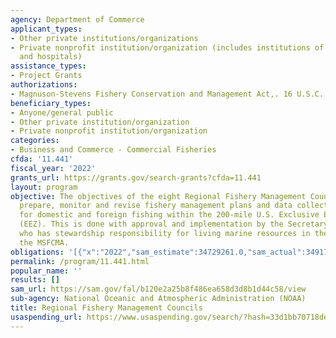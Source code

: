 ```yaml
---
agency: Department of Commerce
applicant_types:
- Other private institutions/organizations
- Private nonprofit institution/organization (includes institutions of higher education
  and hospitals)
assistance_types:
- Project Grants
authorizations:
- Magnuson-Stevens Fishery Conservation and Management Act,. 16 U.S.C. &sect; 1852.
beneficiary_types:
- Anyone/general public
- Other private institution/organization
- Private nonprofit institution/organization
categories:
- Business and Commerce - Commercial Fisheries
cfda: '11.441'
fiscal_year: '2022'
grants_url: https://grants.gov/search-grants?cfda=11.441
layout: program
objective: The objectives of the eight Regional Fishery Management Councils are to
  prepare, monitor and revise fishery management plans and data collection programs
  for domestic and foreign fishing within the 200-mile U.S. Exclusive Economic Zone
  (EEZ). This is done with approval and implementation by the Secretary of Commerce
  who has stewardship responsibility for living marine resources in the EEZ under
  the MSFCMA.
obligations: '[{"x":"2022","sam_estimate":34729261.0,"sam_actual":34917408.0,"usa_spending_actual":0.0},{"x":"2023","sam_estimate":36590707.0,"sam_actual":0.0,"usa_spending_actual":0.0},{"x":"2024","sam_estimate":40100000.0,"sam_actual":0.0,"usa_spending_actual":0.0}]'
permalink: /program/11.441.html
popular_name: ''
results: []
sam_url: https://sam.gov/fal/b120e2a25b8f486ea658d3d8b1d44c58/view
sub-agency: National Oceanic and Atmospheric Administration (NOAA)
title: Regional Fishery Management Councils
usaspending_url: https://www.usaspending.gov/search/?hash=33d1bb70718de31f145fd9b7dd749627
---
```

